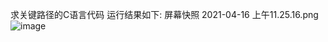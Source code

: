 求关键路径的C语言代码
运行结果如下:
屏幕快照 2021-04-16 上午11.25.16.png![image](https://user-images.githubusercontent.com/27213623/115416989-d329f300-a22a-11eb-9423-a86eb677c0c2.png)
